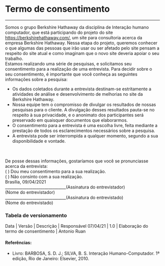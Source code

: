 # Termo de consentimento

-------------------------------------------------

Somos o grupo Berkshire Hathaway da disciplina de Interação humano computador, que está participando do projeto do site https://berkshirehathaway.com/, um site para consultoria acerca da empresa Berkshire Hathaway. Nessa etapa do projeto, queremos conhecer o que algumas das pessoas que irão usar ou ser afetado pelo site pensam a respeito do site atual e como imaginam que o novo site deveria apoiar o seu trabalho.
<br>
Estamos realizando uma série de pesquisas, e solicitamos seu consentimento para a realização de uma entrevista. Para decidir sobre o seu consentimento, é importante que você conheça as seguintes informações sobre a pesquisa:
<br>
* Os dados coletados durante a entrevista destinam-se estritamente a atividades de análise e desenvolvimento de melhorias no site  da Berkshire Hathaway.
* Nossa equipe tem o compromisso de divulgar os resultados de nossas pesquisas para o cliente. A divulgação desses resultados pauta-se no respeito à sua privacidade, e o anonimato dos participantes será preservado em quaisquer documentos que elaborarmos.
* O consentimento para a entrevista é uma escolha livre, feita mediante a prestação de todos os esclarecimentos necessários sobre a pesquisa.
* A entrevista pode ser interrompida a qualquer momento, segundo a sua disponibilidade e vontade.
<br>
<br>
De posse dessas informações, gostaríamos que você se pronunciasse acerca da entrevista:<br>
( ) Dou meu consentimento para a sua realização.<br>
( ) Não consinto com a sua realização.<br>
Brasília, 09/04/2021
<br>
_______________________________(Assinatura do entrevistador)<br>
(Nome do entrevistador)
<br>
_______________________________(Assinatura do entrevistado)<br>
(Nome do entrevistado)
<br>
 

### Tabela de versionamento

Data       | Versão         |       Descrição                          | Responsável 
07/04/21   | 1.0            | Elaboração do termo de consentimento     | Antonio Ruan
<br>

#### Referências:
* Livro: BARBOSA, S. D. J.; SILVA, B. S. Interação Humano-Computador. 1ª edição, Rio de Janeiro: Elsevier, 2010.
